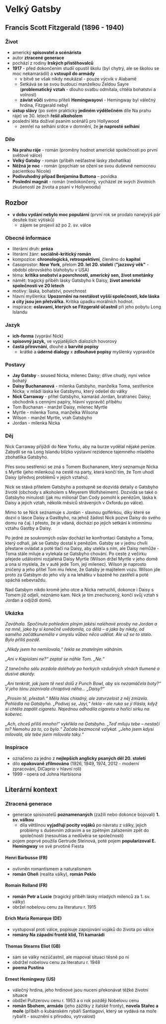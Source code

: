 # Velký Gatsby

## Francis Scott Fitzgerald (1896 - 1940)

### Život
- americký **spisovatel a scénárista**
- autor **ztracené generace**
- pochází z rodiny **Irských přistěhovalců**
- **1917** - před dokončením studií opustil školu (byl chytrý, ale se školou se moc nekamarádil) a **vstoupil do armády**
  - v bitvě se však nikdy neukázal - pouze výcvik v Alabamě
  - Setkává se se svou budoucí manželkou Zeldou Sayre (**problematický vztah** - dlouho svatbu odmítala, chtěla bohatství a volnost)
  - **závist vůči** svému příteli **Hemingwayovi** - Hemingway byl válečný hrdina, Fitzgerald nebyl
- **ústup slávy** (po svém prakticky **jediném výdělečném** díle Na prahu ráje) ve 30. letech **řešil alkoholem**
- poslední léta dožíval psaním scénářů pro Hollywood
  - zemřel na selhání srdce v domnění, že **je naprosté selhání**

### Dílo
- **Na prahu ráje** - román (proměny hodnot americké společnosti po první světové válce)
- **Velký Gatsby**  - román (příběh nešťastné lásky zbohatlíka)
- **Něžná je noc**  - román (psychiatr se ožení se svou duševně nemocnou pacientkou Nicole)
- **Podivuhodný případ Benjamina Buttona** – povídka
- **Poslední magnát** - román (nedokončený,  vycházel ze svých životních zkušeností ze života a psaní v Hollywoodu)

## Rozbor
- **v dobu vydání nebylo moc populární** (první rok se prodalo nanejvýš pár desítek tisíc výtisků)
  - zájem se projevil až po 2. sv. válce

### Obecné informace
- literární druh: **próza**
- literární žánr: **sociálně-kritický román**
- kompozice: **chronologická, retrospektivní**, členěno do **kapitol**
- časoprostor: **New York**, přelom **20. let 20. století** (**"jazzový věk"** - období obrovského blahobytu v USA)
- téma: **kritika snobství a povrchnosti, americký sen, život smetánky**
- námět: tragický příběh lásky Gatsbyho k Daisy, **život americké společnosti ve 20 letech**
- motivy: láska, bohatství, povrchnost  
- hlavní myšlenka: **Upozornění na nestálost vyšší společnosti, kde láska a city jsou jen přetvářka.** Kritika úpadku morálních hodnot.
- inspirace: **oslavami, kterých se Fitzgerald účastnil** při jeho pobytu Long Islandu

### Jazyk
- **ich-forma** (vypráví Nick)
- **spisovný jazyk,** ve vypjatějších dialozích hovorový
- **častá přirovnání**, dlouhé a **barvité popisy**
  - krátké a **úderné dialogy** x **zdlouhavé popisy** myšlenky vypravěče

### Postavy
- **Jay Gatsby** - soused Nicka, milenec Daisy; dříve chudý, nyní velice bohatý
- **Daisy Buchananová** - milenka Gatsbyho, manželka Toma, sestřenice Nicka; v mládí láska ke Gatsbymu, který odešel do války
- **Nick Carraway** - přítel Gatsbyho, kamarád Jordan, bratranec Daisy; obchodník s cennými papíry, hlavní vypravěč příběhu
- Tom Buchanan - manžel Daisy, milenec Myrtle
- Myrtle - milenka Toma, manželka Wilsona
- Wilson - manžel Myrtle, vrah Gatsbyho
- Jordan - milenka Nicka

### Děj
Nick Carraway přijíždí do New Yorku, aby na burze vydělal nějaké peníze. Zabydlí se na Long Islandu blízko výstavní rezidence tajemného mladého zbohatlíka Gatsbyho.

Přes svou sestřenici se zná s Tomem Buchananem, který seznamuje Nicka s Myrtle (jeho milenkou) na cestě na party, která končí tím, že Tom uhodí Daisy (předvoj problémů v jejich vztahu).

Nick se stává přítelem Gatsbyho a postupně se dozvídá detaily o Gatsbyho životě (obchody s alkoholem s Meyerem Wolfsheimem). Dozvídá se také o Gatsbyho minulosti (jak mu milionář Dan Cody pomohl k penězům, láska k Daisy a jejich vztah, několik měsíců strávených v Oxfordu po válce).

Mimo to se Nick seznamuje s Jordan - slavnou golférkou, díky které se dozví o lásce Daisy a Gastbyho, na jehož žádost Nick pozve Daisy do svého domu na čaj. I přesto, že je vdaná, dochází po jejich setkání k intimnímu vztahu Gastby a Daisy.

Po jedné ze soukromých oslav dochází ke konfrontaci Gatsbyho a Toma, který odhalí, jak se Gatsby dostal k penězům. Gatsby se v jednu chvíli přestane ovládat a poté tlačí na Daisy, aby utekla s ním, ale Daisy nemůže - Toma stále miluje a vylekala se Gatsbyho chování. Po ceste z večírku přejede událostmi rozjařená Daisy Myrtle (Wilson držel Myrtle v jeho domě a ona si myslela, že v autě jede Tom, její milenec). Wilson je naprosto zničený a jeho přítel Tom mu řekne, že Gatsby je majitelem vozu. Wilson jde proto za Gatsbym do jeho vily a na lehátku v bazéně ho zastřelí a poté spáchá sebevraždu.

Nad Gatsbym nikdo kromě jeho otce a Nicka netruchlí, dokonce i Daisy s Tomem již odjeli, neznámo kam. Nick je tím znechucený, končí svůj vztah s Jordan a odjíždí domů.

### Ukázka
_Zaváhala. Spočinula pohledem plným jakési naléhavé prosby na Jordan a na mně, jako by si konečně uvědomila, co dělá – a jako by nikdy, od samého začátkuneměla v úmyslu vůbec něco udělat. Ale už se to stalo. Bylo příliš pozdě._

_„Nikdy jsem ho nemilovala,“ řekla se znatelným váháním._

_„Ani v Kapiolani ne?“ zeptal se náhle Tom. „Ne.“_

_Z tanečního sálu zezdola doléhaly po horkých vzdušných vlnách tlumené a dusivé akordy._

_„Ani tenkrát, jak jsem tě nesl dolů z Punch Bowl, aby sis nezamáčela boty?“ V jeho tónu zaznívala chraptivá něha... „Daisy?“_

_„Prosím tě, přestaň.“ Měla hlas chladný, ale zatvrzelost z něj zmizela. Pohlédla na Gatsbyho. „Podívej se, Jayi,“ řekla – ale ruka se jí třásla, když si chtěla zapálit cigaretu. Najednou odhodila cigaretu a hořící sirku na koberec._

_„Ach, chceš příliš mnoho!“ vykřikla na Gatsbyho. „Teď miluju tebe – nestačí to? Nemohu za to, co bylo.“ Začala bezmocně vzlykat. „Jeho jsem kdysi milovala, ale tebe jsem milovala taky.“_

### Inspirace
- označeno za jedno z **nejlepších anglicky psaných děl 20. století**
- dílo **opakovaně zfilmováno** (1926, 1949, 1974, 2012 - moderní zpracování, DiCaprio v hlavní roli)
- 1999 - opera od Johna Harbisona

## Literární kontext

### Ztracená generace
- generace spisovatelů **poznamenaných** (zažili nebo dokonce bojovali) **1. sv. válkou**
  - díla většinou **vyjadřují pocity vojáků** po návratu z války, jejich problémy s duševním zdravím a se zpětným zařazením zpět do společnosti (nesouhlas a nedůvěra se společností)
- pojem poprvé použila Gertrude Steinová, poté pojem **popularizoval E. Hemingway** ve své prvotině Fiesta

#### Henri Barbusse (FR)
- ovlivněn romantismem a naturalismem
- **román Oheň** (realita války), **román Peklo**

#### Romain Rolland (FR)
- **román Petr a Lucie** (tragický příběh lásky mladých milenců za 1. sv. války)
- obržel nobelovu cenu za literaturu r. 1915

#### Erich Maria Remarque (DE)
- vystupoval proti válce, popisuje zapojování vojáků do života po válce
- **romány Na západní frontě klid, Tři kamarádi**

#### Thomas Stearns Eliot (GB)
- sám se války nezúčastnil, ale mapoval situaci těsně po ní
- obdržel nobelovu cenu za literaturu r. 1948
- **poema Pustina**

#### Ernest Hemingway (US)
- válečný hrdina, jeho hrdinové jsou nuceni překonávat těžké životní situace
- obdžel Pultzerovu cenu r. 1953 a o rok později Nobelovu cenu
- **román Sbohem, armádo** (jeho zážitky z italské fronty), **novela Stařec a moře** (příběh o kubánském rybáři Santiagovi, který se vydává na moře rybařit - souznění s přírodou, vytrvalost)
